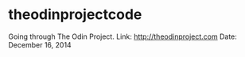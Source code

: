 theodinprojectcode
===============
Going through The Odin Project. 
Link:
http://theodinproject.com
Date: December 16, 2014
